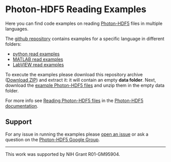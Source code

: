 # Photon-HDF5 Reading Examples

Here you can find code examples on reading [Photon-HDF5](http://photon-hdf5.org/) files in multiple languages.

The [github repository](https://github.com/Photon-HDF5/photon_hdf5_reading_examples) contains 
examples for a specific language in different folders:

- [python read examples](https://github.com/Photon-HDF5/photon_hdf5_reading_examples/tree/master/python)
- [MATLAB read examples](https://github.com/Photon-HDF5/photon_hdf5_reading_examples/tree/master/matlab)
- [LabVIEW read examples](https://github.com/Photon-HDF5/photon_hdf5_reading_examples/tree/master/labview)

To execute the examples please download this repository archive
([Download ZIP](https://github.com/Photon-HDF5/photon_hdf5_reading_examples/archive/master.zip))
and extract it: it will contain an empty **data folder**. Next, download the
[example Photon-HDF5 files](http://figshare.com/articles/Example_smFRET_data_files_in_Photon_HDF5_format/1456362)
and unzip them in the empty data folder.

For more info see [Reading Photon-HDF5 files](http://photon-hdf5.readthedocs.org/en/latest/reading.html) 
in the [Photon-HDF5 documentation](http://photon-hdf5.readthedocs.org/).

## Support

For any issue in running the examples please [open an issue](https://github.com/Photon-HDF5/photon_hdf5_reading_examples/issues) 
or ask a question on the [Photon-HDF5 Google Group](https://groups.google.com/forum/#!forum/photon-hdf5).


<hr>
This work was supported by NIH Grant R01-GM95904.
